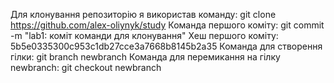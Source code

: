 Для клонування репозиторію я використав команду:
git clone https://github.com/alex-oliynyk/study
Команда першого коміту:
git commit -m "lab1: коміт команди для клонування"
Хеш першого коміту:
5b5e0335300c953c1db27cce3a7668b8145b2a35
Команда для створення гілки:
git branch newbranch
Команда для перемикання на гілку newbranch:
git checkout newbranch
